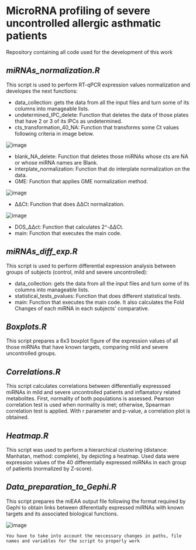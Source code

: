 # MicroRNA profiling of severe uncontrolled allergic asthmatic patients
Repository containing all code used for the development of this work

## _miRNAs_normalization.R_

This script is used to perform RT-qPCR expression values normalization and developes the next functions:
- data_collection: gets the data from all the input files and turn some of its columns into manageable lists.
- undetermined_IPC_delete: Function that deletes the data of those plates that have 2 or 3 of its IPCs as undetermined.
- cts_transformation_40_NA: Function that transforms some Ct values following criteria in image below.

![image](https://user-images.githubusercontent.com/67425702/206719120-02a46280-d95b-46b2-9951-87467cc38e1a.png)

- blank_NA_delete: Function that deletes those miRNAs whose cts are NA or whose miRNA names are Blank.
- interplate_normalization: Function that do interplate normalization on the data.
- GME: Function that applies GME normalization method.

![image](https://user-images.githubusercontent.com/67425702/206719972-6ff2d126-66bf-462b-afc9-a5065cca33df.png)

- ΔΔCt: Function that does ΔΔCt normalization.

![image](https://user-images.githubusercontent.com/67425702/206720501-ad3db4ab-830d-465e-9810-81d28cc9c039.png)

- DOS_ΔΔct: Function that calculates 2^-ΔΔCt.
- main: Function that executes the main code. 



## _miRNAs_diff_exp.R_

This script is used to perform differential expression analysis between groups of subjects (control, mild and severe uncontrolled):
- data_collection: gets the data from all the input files and turn some of its columns into manageable lists.
- statistical_tests_pvalues: Function that does different statistical tests. 
- main: Function that executes the main code. It also calculates the Fold Changes of each miRNA in each subjects' comparative. 


## _Boxplots.R_

This script prepares a 6x3 boxplot figure of the expression values of all those miRNAs that have known targets, comparing mild and severe uncontrolled groups. 


## _Correlations.R_

This script calculates correlations between differentially expresssed miRNAs in mild and severe uncontrolled patients and inflamatory related metabolites. First, normality of both populations is assessed. Pearson correlation test is used when normality is met; otherwise, Spearman correlation test is applied. With r parameter and p-value, a correlation plot is obtained. 

## _Heatmap.R_
This script was used to perform a hierarchical clustering (distance: Manhatan, method: complete), by depicting a heatmap. Used data were expression values of the 40 differentially expressed miRNAs in each group of patients (normalized by Z-score). 

## _Data_preparation_to_Gephi.R_
This script prepares the miEAA output file following the format required by Gephi to obtain links between diferentially expressed miRNAs with known targets and its associated biological functions. 

![image](https://user-images.githubusercontent.com/67425702/206741023-e6f04b70-05d2-4b68-bdd8-c0699455836c.png)


~~~
You have to take into account the neccessary changes in paths, file names and variables for the script to properly work
~~~

